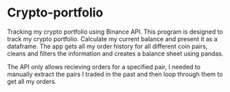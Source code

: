 # Crypto-portfolio
Tracking my crypto portfolio using Binance API.
This program is designed to track my crypto portfolio.
Calculate my current balance and present it as a dataframe. 
The app gets all my order history for all different coin pairs, cleans and filters the information and creates a balance sheet using pandas.

The API only allows recieving orders for a specified pair, I needed to manually extract the pairs I traded in the past and then loop through them to get all my orders.
